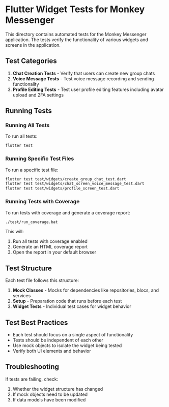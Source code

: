 # Flutter Widget Tests for Monkey Messenger

This directory contains automated tests for the Monkey Messenger application. The tests verify the functionality of various widgets and screens in the application.

## Test Categories

1. **Chat Creation Tests** - Verify that users can create new group chats
2. **Voice Message Tests** - Test voice message recording and sending functionality
3. **Profile Editing Tests** - Test user profile editing features including avatar upload and 2FA settings

## Running Tests

### Running All Tests

To run all tests:

```bash
flutter test
```

### Running Specific Test Files

To run a specific test file:

```bash
flutter test test/widgets/create_group_chat_test.dart
flutter test test/widgets/chat_screen_voice_message_test.dart
flutter test test/widgets/profile_screen_test.dart
```

### Running Tests with Coverage

To run tests with coverage and generate a coverage report:

```bash
./test/run_coverage.bat
```

This will:
1. Run all tests with coverage enabled
2. Generate an HTML coverage report
3. Open the report in your default browser

## Test Structure

Each test file follows this structure:

1. **Mock Classes** - Mocks for dependencies like repositories, blocs, and services
2. **Setup** - Preparation code that runs before each test
3. **Widget Tests** - Individual test cases for widget behavior

## Test Best Practices

- Each test should focus on a single aspect of functionality
- Tests should be independent of each other
- Use mock objects to isolate the widget being tested
- Verify both UI elements and behavior

## Troubleshooting

If tests are failing, check:

1. Whether the widget structure has changed
2. If mock objects need to be updated
3. If data models have been modified 